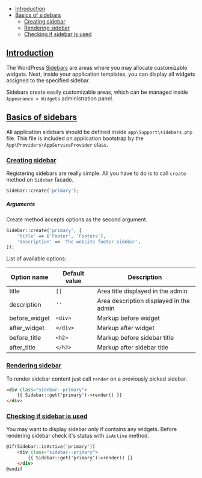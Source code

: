 - [Introduction](#introduction)
- [Basics of sidebars](#basic-sidebars)
    + [Creating sidebar](#creating-sidebar)
    + [Rendering sidebar](#rendering-sidebar)
    + [Checking if sidebar is used](#checking-if-sidebar-is-used)


<a name="introduction"></a>
## [Introduction](#introduction)

The WordPress [Sidebars](https://codex.wordpress.org/Sidebars) are areas where you may allocate customizable widgets. Next, inside your application templates, you can display all widgets assigned to the specified sidebar.

Sidebars create easily customizable areas, which can be managed inside `Appearance > Widgets` administration panel.

<a name="basics-of-sidebars"></a>
## [Basics of sidebars](#basics-of-sidebars)

All application sidebars should be defined inside `app\Support\sidebars.php` file. This file is included on application bootstrap by the `App\Providers\AppServiceProvider` class.

<a name="creating-sidebar"></a>
### [Creating sidebar](#creating-sidebar)

Registering sidebars are really simple. All you have to do is to call `create` method on `Sidebar` facade.

```php
Sidebar::create('primary');
```

##### Arguments

Create method accepts options as the second argument.

```php
Sidebar::create('primary', [
    'title' => ['Footer', 'Footers'],
    'description' => 'The website footer sidebar',
]);
```

List of available options:

| Option name | Default value | Description |
|---|---|---|
| title | `[]` | Area title displayed in the admin |
| description | `''` | Area description displayed in the admin |
| before_widget | `<div>` | Markup before widget |
| after_widget | `</div>` | Markup after widget |
| before_title | `<h2>` | Markup before sidebar title |
| after_title | `</h2>` | Markup after sidebar title |

<a name="rendering-sidebar"></a>
### [Rendering sidebar](#rendering-sidebar)

To render sidebar content just call `render` on a previously picked sidebar.

```html
<div class="sidebar--primary">
    {{ Sidebar::get('primary')->render() }}
</div>
```

<a name="checking-if-sidebar-is-used"></a>
### [Checking if sidebar is used](#checking-if-sidebar-is-used)

You may want to display sidebar only if contains any widgets. Before rendering sidebar check it's status with `isActive` method.

```html
@if(Sidebar::isActive('primary'))
    <div class="sidebar--primary">
        {{ Sidebar::get('primary')->render() }}
    </div>
@endif
```
